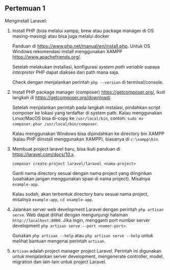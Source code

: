 Pertemuan 1
---

Menginstall Laravel:

1. Install PHP (bisa melalui xampp, brew atau package manager di OS masing-masing) atau bisa juga melalui docker

   Panduan di https://www.php.net/manual/en/install.php. Untuk OS Windows rekomendasi install menggunakan XAMPP https://www.apachefriends.org/.

   Setelah melakukan installasi, konfigurasi *system path variable* supaya *interpreter* PHP dapat diakses dari path mana saja.

   Check dengan menjalankan perintah `php --version` di terminal/console.

2. Install PHP package manager (composer) https://getcomposer.org/, ikuti langkah di https://getcomposer.org/download/.

   Setelah menjalankan perintah pada langkah instalasi, pindahkan script composer ke lokasi yang terdaftar di system path.
   Kalau menggunakan Linux/MacOS bisa di-copy ke `/usr/local/bin`, contoh: `sudo mv composer.phar /usr/local/bin/composer`.

   Kalau menggunakan Windows bisa dipindahkan ke directory bin XAMPP (kalau PHP diinstall menggunakan XAMPP), biasanya di `c:\xampp\bin`.

3. Membuat project laravel baru, bisa ikuti panduan di https://laravel.com/docs/10.x.

   ```
   composer create-project laravel/laravel <nama-project>
   ```
   Ganti nama directory sesuai dengan nama project yang diinginkan (usahakan jangan menggunakan spasi di nama project).
   Misalnya `example-app`.

   Kalau sudah, akan terbentuk directory baru sesuai nama project, misalnya `example-app`, `cd example-app`.

4. Jalankan server web development Laravel dengan perintah `php artisan serve`. Web dapat dilihat dengan mengunjungi halaman
   `http://localhost:8000`. Jika ingin, mengganti port number server development `php artisan serve --port <nomor-port>`.

   Gunakan `php artisan --help` atau `php artisan serve --help` untuk melihat bantuan mengenai perintah `artisan`.

5. `Artisan` adalah project manager project Laravel. Perintah ini digunakan untuk menjalankan server development,
   mengenerate controller, model, migration dan lain-lain untuk project Laravel.
